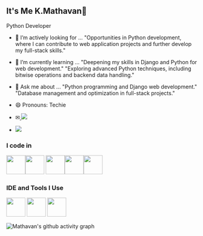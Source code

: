 ## It's Me K.Mathavan👋

Python Developer

- 👀 I’m actively looking for ...
"Opportunities in Python development, where I can contribute to web application projects and further develop my full-stack skills."
- 🌱 I’m currently learning ...
"Deepening my skills in Django and Python for web development."
"Exploring advanced Python techniques, including bitwise operations and backend data handling." 
- 💬 Ask me about ...
"Python programming and Django web development."
"Database management and optimization in full-stack projects."

- 😄 Pronouns: Techie
  
- <span>&#9993;</span><a href="mailto:kmathavancsegmail.com">
    <img src="https://img.shields.io/badge/Gmail-kmathavancsegmail.com-D14836?style=for-the-badge&logo=gmail&logoColor=white" />
</a>

- <a href="https://libraryproject.pythonanywhere.com/">
    <img src="https://img.shields.io/badge/Project-Library%20Management%20System-4CAF50?style=for-the-badge&logo=google-chrome&logoColor=white" />
</a>





### I code in
<img height="50" width="50" src="https://img.icons8.com/color/48/000000/python.png"/><img height="50" width="50" src=https://img.icons8.com/color/48/django.png >
<img height="50" width="50" src="https://img.icons8.com/color/48/000000/html-5.png" /><img height="50" width="50" src="https://img.icons8.com/color/48/000000/css3.png" /><img height="50" width="50" src="https://img.icons8.com/fluency/48/mysql-logo.png"/>


### IDE and Tools I Use
<img height="50" width="50" src="https://img.icons8.com/color/48/000000/visual-studio-code-2019.png"/> <img height="50" width="50" src="https://img.icons8.com/color/48/000000/pycharm.png"/> <img height="50" width="50" src="https://img.icons8.com/glyph-neue/64/github.png"/> 

![Mathavan's github activity graph](https://github-readme-activity-graph.vercel.app/graph?username=Mathavancse&bg_color=000000&color=15d57c&line=0ae65e&point=1a4d39&area=true&hide_border=true)
